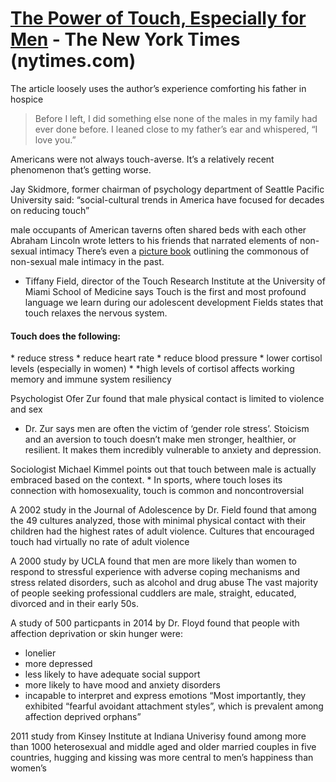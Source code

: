 <h1><a href = "https://www.nytimes.com/2017/12/05/well/family/gender-men-touch.html">The Power of Touch, Especially for Men</a> - The New York Times (nytimes.com)</h1>

The article loosely uses the author’s experience comforting his father in hospice

> Before I left, I did something else none of the males in my family had ever done before. I leaned close to my father’s ear and whispered, “I love you.”

Americans were not always touch-averse. It’s a relatively recent phenomenon that’s getting worse.

Jay Skidmore, former chairman of psychology department of Seattle Pacific University said: “social-cultural trends in America have focused for decades on reducing touch”

male occupants of American taverns often shared beds with each other
Abraham Lincoln wrote letters to his friends that narrated elements of non-sexual intimacy
There’s even a <a href = "https://www.artofmanliness.com/people/relationships/bosom-buddies-a-photo-history-of-male-affection/">picture book</a> outlining the commonous of non-sexual male intimacy in the past.

* Tiffany Field, director of the Touch Research Institute at the University of Miami School of Medicine says Touch is the first and most profound language we learn during our adolescent development
Fields states that touch relaxes the nervous system.

<h4>Touch does the following:</h4>
* reduce stress
* reduce heart rate
* reduce blood pressure
* lower cortisol levels (especially in women)
* *high levels of cortisol affects working memory and immune system resiliency



Psychologist Ofer Zur found that male physical contact is limited to violence and sex
* Dr. Zur says men are often the victim of ‘gender role stress’. Stoicism and an aversion to touch doesn’t make men stronger, healthier, or resilient. It makes them incredibly vulnerable to anxiety and depression.

Sociologist Michael Kimmel points out that touch between male is actually embraced based on the context. * In sports, where touch loses its connection with homosexuality, touch is common and noncontroversial

A 2002 study in the Journal of Adolescence by Dr. Field found that among the 49 cultures analyzed, those with minimal physical contact with their children had the highest rates of adult violence. Cultures that encouraged touch had virtually no rate of adult violence

A 2000 study by UCLA found that men are more likely than women to respond to stressful experience with adverse coping mechanisms and stress related disorders, such as alcohol and drug abuse
The vast majority of people seeking professional cuddlers are male, straight, educated, divorced and in their early 50s.

A study of 500 particpants in 2014 by Dr. Floyd found that people with affection deprivation or skin hunger were:
* lonelier
* more depressed
* less likely to have adequate social support
* more likely to have mood and anxiety disorders
* incapable to interpret and express emotions
<q>Most importantly, they exhibited “fearful avoidant attachment styles”, which is prevalent among affection deprived orphans</q>

2011 study from Kinsey Institute at Indiana Univerisy found among more than 1000 heterosexual and middle aged and older married couples in five countries, hugging and kissing was more central to men’s happiness than women’s

